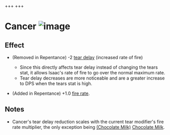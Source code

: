 +++
+++

 # Cancer ![image](/image/Cancer_(Trinket).png) 

Effect
--------


* (Removed in Repentance) -2 [tear delay](/wiki/Tear_delay "Tear delay") (increased rate of fire)
	+ Since this directly affects tear delay instead of changing the tears stat, it allows Isaac's rate of fire to go over the normal maximum rate.
	+ Tear delay decreases are more noticeable and are a greater increase to DPS when the tears stat is high.


* (Added in Repentance) +1.0 [fire rate](/wiki/Fire_rate "Fire rate").


Notes
-------


* Cancer's tear delay reduction scales with the current tear modifier's fire rate multiplier, the only exception being [(Chocolate Milk)](/wiki/Chocolate_Milk "Chocolate Milk") [Chocolate Milk](/wiki/Chocolate_Milk "Chocolate Milk").


